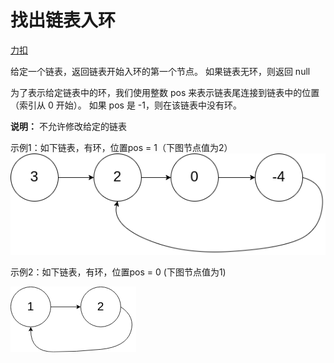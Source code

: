 # 找出链表入环

[力扣](https://leetcode-cn.com/problems/linked-list-cycle-ii/)  

给定一个链表，返回链表开始入环的第一个节点。 如果链表无环，则返回 null  

为了表示给定链表中的环，我们使用整数 pos 来表示链表尾连接到链表中的位置（索引从 0 开始）。 如果 pos 是 -1，则在该链表中没有环。  

**说明：** 不允许修改给定的链表

示例1：如下链表，有环，位置pos = 1（下图节点值为2）
![](../images/3.png)  

示例2：如下链表，有环，位置pos = 0 (下图节点值为1)

![](../images/4.png)  

